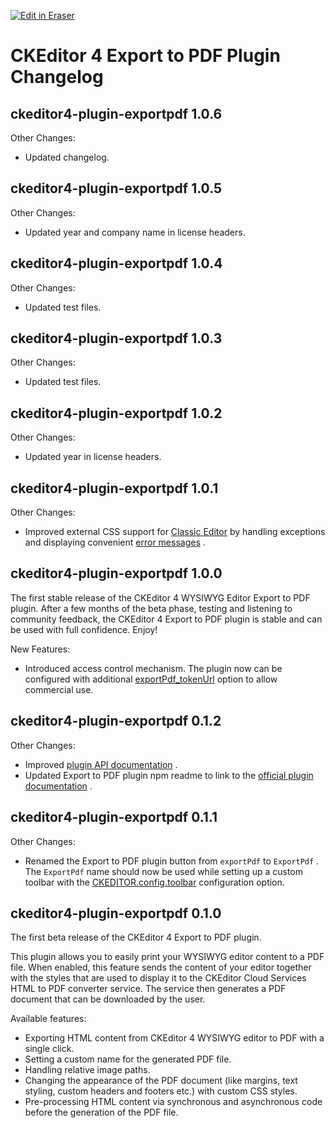 <p><a target="_blank" href="https://app.eraser.io/workspace/mmN8bJj4o76IBWCdtfNG" id="edit-in-eraser-github-link"><img alt="Edit in Eraser" src="https://firebasestorage.googleapis.com/v0/b/second-petal-295822.appspot.com/o/images%2Fgithub%2FOpen%20in%20Eraser.svg?alt=media&amp;token=968381c8-a7e7-472a-8ed6-4a6626da5501"></a></p>

# CKEditor 4 Export to PDF Plugin Changelog
## ckeditor4-plugin-exportpdf 1.0.6
Other Changes:

- Updated changelog.
## ckeditor4-plugin-exportpdf 1.0.5
Other Changes:

- Updated year and company name in license headers.
## ckeditor4-plugin-exportpdf 1.0.4
Other Changes:

- Updated test files.
## ckeditor4-plugin-exportpdf 1.0.3
Other Changes:

- Updated test files.
## ckeditor4-plugin-exportpdf 1.0.2
Other Changes:

- Updated year in license headers.
## ckeditor4-plugin-exportpdf 1.0.1
Other Changes:

- Improved external CSS support for [﻿Classic Editor](https://ckeditor.com/docs/ckeditor4/latest/examples/classic.html)  by handling exceptions and displaying convenient [﻿error messages](https://ckeditor.com/docs/ckeditor4/latest/guide/dev_errors.html#exportpdf-stylesheets-incaccessible) .
## ckeditor4-plugin-exportpdf 1.0.0
The first stable release of the CKEditor 4 WYSIWYG Editor Export to PDF plugin. After a few months of the beta phase, testing and listening to community feedback, the CKEditor 4 Export to PDF plugin is stable and can be used with full confidence. Enjoy!

New Features:

- Introduced access control mechanism. The plugin now can be configured with additional [﻿exportPdf_tokenUrl](https://ckeditor.com/docs/ckeditor4/latest/api/CKEDITOR_config.html#cfg-exportPdf_tokenUrl)  option to allow commercial use.
## ckeditor4-plugin-exportpdf 0.1.2
Other Changes:

- Improved [﻿plugin API documentation](https://ckeditor.com/docs/ckeditor4/latest/api/CKEDITOR_config.html#cfg-exportPdf_fileName) .
- Updated Export to PDF plugin npm readme to link to the [﻿official plugin documentation](https://ckeditor.com/docs/ckeditor4/latest/features/exporttopdf.html) .
## ckeditor4-plugin-exportpdf 0.1.1
Other Changes:

- Renamed the Export to PDF plugin button from `exportPdf`  to `ExportPdf` . The `ExportPdf`  name should now be used while setting up a custom toolbar with the [﻿CKEDITOR.config.toolbar](https://ckeditor.com/docs/ckeditor4/latest/api/CKEDITOR_config.html#cfg-toolbar)  configuration option.
## ckeditor4-plugin-exportpdf 0.1.0
The first beta release of the CKEditor 4 Export to PDF plugin.

This plugin allows you to easily print your WYSIWYG editor content to a PDF file. When enabled, this feature sends the content of your editor together with the styles that are used to display it to the CKEditor Cloud Services HTML to PDF converter service. The service then generates a PDF document that can be downloaded by the user.

Available features:

- Exporting HTML content from CKEditor 4 WYSIWYG editor to PDF with a single click.
- Setting a custom name for the generated PDF file.
- Handling relative image paths.
- Changing the appearance of the PDF document (like margins, text styling, custom headers and footers etc.) with custom CSS styles.
- Pre-processing HTML content via synchronous and asynchronous code before the generation of the PDF file.




<!--- Eraser file: https://app.eraser.io/workspace/mmN8bJj4o76IBWCdtfNG --->